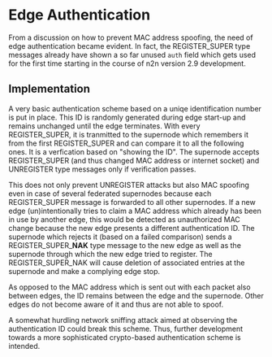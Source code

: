 # Edge Authentication

From a discussion on how to prevent MAC address spoofing, the need of edge authentication became evident. In fact, the REGISTER_SUPER type messages already have shown a so far unused `auth` field which gets used for the first time starting in the course of n2n version 2.9 development.

## Implementation

A very basic authentication scheme based on a uniqe identification number is put in place. This ID is randomly generated during edge start-up and remains unchanged until the edge terminates. With every REGISTER_SUPER, it is tranmitted to the supernode which remembers it from the first REGISTER_SUPER and can compare it to all the following ones. It is a verfication based on "showing the ID". The supernode accepts REGISTER_SUPER (and thus changed MAC address or internet socket) and UNREGISTER type messages only if verification passes.

This does not only prevent UNREGISTER attacks but also MAC spoofing even in case of several federated supernodes because each REGISTER_SUPER message is forwarded to all other supernodes. If a new edge (un)intentionally tries to claim a MAC address which already has been in use by another edge, this would be detected as unauthorized MAC change because the new edge presents a different authentication ID. The supernode which rejects it (based on a failed comparison) sends a REGISTER_SUPER_**NAK** type message to the new edge as well as the supernode through which the new edge tried to register. The REGISTER_SUPER_NAK will cause deletion of associated entries at the supernode and make a complying edge stop.

As opposed to the MAC address which is sent out with each packet also between edges, the ID remains between the edge and the supernode. Other edges do not become aware of it and thus are not able to spoof.

A somewhat hurdling network sniffing attack aimed at observing the authentication ID could break this scheme. Thus, further development towards a more sophisticated crypto-based authentication scheme is intended.